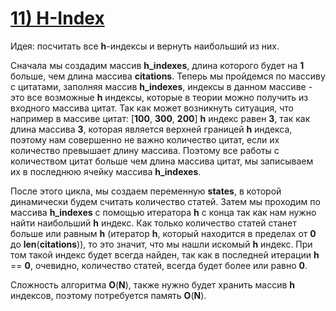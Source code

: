 # [**11) H-Index**](https://leetcode.com/problems/h-index/description/)

Идея: посчитать все **h**-индексы и вернуть наибольший из них.

Сначала мы создадим массив **h_indexes**, длина которого будет на **1** больше, чем длина массива **citations**. Теперь мы пройдемся по массиву с цитатами, заполняя массив **h_indexes**, индексы в данном массиве - это все возможные **h** индексы, которые в теории можно получить из входного массива цитат. Так как может возникнуть ситуация, что например в массиве цитат: [**100**, **300**, **200**] **h** индекс равен **3**, так как длина массива **3**, которая является верхней границей **h** индекса, поэтому нам совершенно не важно количество цитат, если их количество превышает длину массива. Поэтому все работы с количеством цитат больше чем длина массива цитат, мы записываем их в последнюю ячейку массива **h_indexes**.

После этого цикла, мы создаем переменную **states**, в которой динамически будем считать количество статей. Затем мы проходим по массива **h_indexes** с помощью итератора **h** с конца так как нам нужно найти наибольший **h** индекс. Как только количество статей станет больше или равным **h** (итератор **h**, который находится в пределах от **0** до **len**(**citations**)), то это значит, что мы нашли искомый **h** индекс. При том такой индекс будет всегда найден, так как в последней итерации **h** == **0**, очевидно, количество статей, всегда будет более или равно **0**.

Сложность алгоритма **O**(**N**), также нужно будет хранить массив **h** индексов, поэтому потребуется память **O**(**N**).

